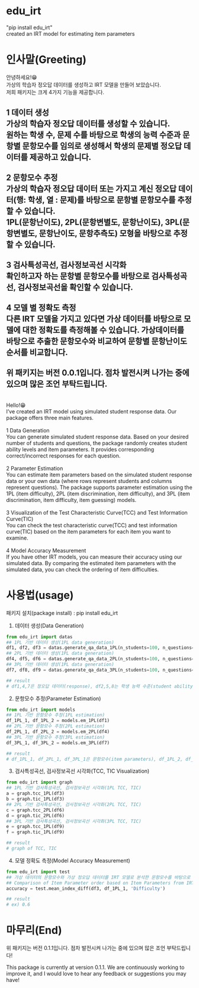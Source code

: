 # edu_irt
"pip install edu_irt"<br>
created an IRT model for estimating item parameters

# 인사말(Greeting)
안녕하세요!😁<br>
가상의 학습자 정오답 데이터를 생성하고 IRT 모델을 만들어 보았습니다.<br>
저희 패키지는 크게 4가지 기능을 제공합니다.


1 데이터 생성<br>
가상의 학습자 정오답 데이터를 생성할 수 있습니다.<br>
원하는 학생 수, 문제 수를 바탕으로 학생의 능력 수준과 문항별 문항모수를 임의로 생성해서 학생의 문제별 정오답 데이터를 제공하고 있습니다.<br>
<br>
2 문항모수 추정<br>
가상의 학습자 정오답 데이터 또는 가지고 계신 정오답 데이터(행: 학생, 열 : 문제)를 바탕으로 문항별 문항모수를 추정할 수 있습니다.<br>
1PL(문항난이도), 2PL(문항변별도, 문항난이도), 3PL(문항변별도, 문항난이도, 문항추측도) 모형을 바탕으로 추정할 수 있습니다.<br>
<br>
3 검사특성곡선, 검사정보곡선 시각화<br>
확인하고자 하는 문항별 문항모수를 바탕으로 검사특성곡선, 검사정보곡선을 확인할 수 있습니다.<br>
<br>
4 모델 별 정확도 측정<br>
다른 IRT 모델을 가지고 있다면 가상 데이터를 바탕으로 모델에 대한 정확도를 측정해볼 수 있습니다. 가상데이터를 바탕으로 추출한 문항모수와 비교하여 문항별 문항난이도 순서를 비교합니다.<br>
<br>
위 패키지는 버전 0.0.1입니다. 점차 발전시켜 나가는 중에 있으며 많은 조언 부탁드립니다.<br>
---
<br>
Hello!😁
<br>
I’ve created an IRT model using simulated student response data. Our package offers three main features.<br>
<br>
1 Data Generation<br>
You can generate simulated student response data. Based on your desired number of students and questions, the package randomly creates student ability levels and item parameters. It provides corresponding correct/incorrect responses for each question.<br>
<br>
2 Parameter Estimation<br>
You can estimate item parameters based on the simulated student response data or your own data (where rows represent students and columns represent questions). The package supports parameter estimation using the 1PL (item difficulty), 2PL (item discrimination, item difficulty), and 3PL (item discrimination, item difficulty, item guessing) models.<br>
<br>
3 Visualization of the Test Characteristic Curve(TCC) and Test Information Curve(TIC)<br>
You can check the test characteristic curve(TCC) and test information curve(TIC) based on the item parameters for each item you want to examine.<br>
<br>
4 Model Accuracy Measurement<br>
If you have other IRT models, you can measure their accuracy using our simulated data. By comparing the estimated item parameters with the simulated data, you can check the ordering of item difficulties.<br>


# 사용법(usage)
패키지 설치(package install) : pip install edu_irt

1. 데이터 생성(Data Generation)

```python
from edu_irt import datas
## 1PL 기반 데이터 생성(1PL data generation)
df1, df2, df3 = datas.generate_qa_data_1PL(n_students=100, n_questions=30, random_state=42) # default 100, 30, 42
## 2PL 기반 데이터 생성(1PL data generation)
df4, df5, df6 = datas.generate_qa_data_2PL(n_students=100, n_questions=30, random_state=42) # default 100, 30, 42
## 3PL 기반 데이터 생성(1PL data generation)
df7, df8, df9 = datas.generate_qa_data_3PL(n_students=100, n_questions=30, random_state=42) # default 100, 30, 42

## result
# df1,4,7은 정오답 데이터(response), df2,5,8는 학생 능력 수준(student ability levels), df3,6,9는 문항모수(item parameters)
```

2. 문항모수 추정(Parameter Estimation)

```python
from edu_irt import models
## 1PL 기반 문항모수 추정(1PL estimation)
df_1PL_1, df_1PL_2 = models.em_1PL(df1)
## 2PL 기반 문항모수 추정(2PL estimation)
df_2PL_1, df_2PL_2 = models.em_2PL(df4)
## 3PL 기반 문항모수 추정(3PL estimation)
df_3PL_1, df_3PL_2 = models.em_3PL(df7)

## result
# df_1PL_1, df_2PL_1, df_3PL_1은 문항모수(item parameters), df_1PL_2, df_2PL_2, df_3PL_3는 학생 능력 수준(student ability levels)
```

3. 검사특성곡선, 검사정보곡선 시각화(TCC, TIC Visualization)

```python
from edu_irt import graph
## 1PL 기반 검사특성곡선, 검사정보곡선 시각화(1PL TCC, TIC)
a = graph.tcc_1PL(df3)
b = graph.tic_1PL(df3)
## 2PL 기반 검사특성곡선, 검사정보곡선 시각화(2PL TCC, TIC)
c = graph.tcc_2PL(df6)
d = graph.tic_2PL(df6)
## 3PL 기반 검사특성곡선, 검사정보곡선 시각화(3PL TCC, TIC)
e = graph.tcc_1PL(df9)
f = graph.tic_1PL(df9)

## result
# graph of TCC, TIC
```

4. 모델 정확도 측정(Model Accuracy Measurement)

```python
from edu_irt import test
## 가상 데이터의 문항모수와 가상 정오답 데이터를 IRT 모델로 분석한 문항모수를 바탕으로 문항난이도 순서 비교
## Comparison of Item Parameter order based on Item Parameters from IRT Model Analysis of simulated response data and simulated item parameters
accuracy = test.mean_index_diff(df3, df_1PL_1, 'Difficulty')

## result
# ex) 0.6
```

# 마무리(End)
위 패키지는 버전 0.1.1입니다. 점차 발전시켜 나가는 중에 있으며 많은 조언 부탁드립니다!

This package is currently at version 0.1.1. We are continuously working to improve it, and I would love to hear any feedback or suggestions you may have!
